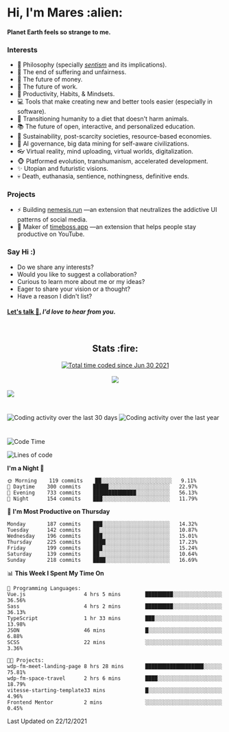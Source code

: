 <h1>Hi, I'm Mares :alien:</h1>

#### Planet Earth feels so strange to me.

### **Interests**

- 🌊 Philosophy (specially [_sentism_][sentismmedium] and its implications).
- 🎯 The end of suffering and unfairness.
- 💸 The future of money.
- 💼 The future of work.
- 🧠 Productivity, Habits, & Mindsets.
- 💻 Tools that make creating new and better tools easier (especially in software).
- 🥗 Transitioning humanity to a diet that doesn't harm animals.
- 📚 The future of open, interactive, and personalized education.
- 🌱 Sustainability, post-scarcity societies, resource-based economies.
- 🤖 AI governance, big data mining for self-aware civilizations.
- 👓 Virtual reality, mind uploading, virtual worlds, digitalization.
- 🐵 Platformed evolution, transhumanism, accelerated development.
- ✨ Utopian and futuristic visions.
- 💀 Death, euthanasia, sentience, nothingness, definitive ends.


### **Projects**

- ⚡ Building [nemesis.run](https://nemesis.run) —an extension that neutralizes the addictive UI patterns of social media.
- 💎 Maker of [timeboss.app](https://timeboss.app) —an extension that helps people stay productive on YouTube.


### **Say Hi :)**

- Do we share any interests?
- Would you like to suggest a collaboration?
- Curious to learn more about me or my ideas?
- Eager to share your vision or a thought?
- Have a reason I didn't list?

#### [Let's talk :wave:.](mailto:mareszhar@gmail.com) _I'd love to hear from you_.

[sentismmedium]: https://medium.com/@mareszhar/born-a-prisoner-a-reflection-about-life-its-struggles-and-a-plan-to-escape-d8566ce9b026

<br>

<h2 align="center">Stats :fire:</h2>

<div align="center">
  <a href="https://wakatime.com/@cfdc0e0d-4860-4b62-9ff0-cb659185525e">
    <img src="https://wakatime.com/badge/user/cfdc0e0d-4860-4b62-9ff0-cb659185525e.svg" alt="Total time coded since Jun 30 2021" />
  </a>
</div>

<br>

<div align="center">
  <img src="https://github-readme-streak-stats.herokuapp.com?user=mareszhar&theme=black-ice&hide_border=true&stroke=FFFFFF15&ring=DF8FFE&fire=DF8FFE&currStreakLabel=DF8FFE&background=1A232A&currStreakNum=86FFAB&dates=B1AAB3FF">
</div>

<!-- Add or remove this: &dates=B1AAB3FF at the end of the streak stats URL if they get bugged and aren't updating -->

<br>

<img src="https://activity-graph.herokuapp.com/graph?username=mareszhar&theme=nord&bg_color=00000000&color=979797&line=DF8FFE&point=00000000&area=true&hide_border=true">

<br>

<h1></h1>

<img src="https://wakatime.com/share/@mares/5df0ff02-9c79-41b4-b540-51dc9c65a57b.svg" alt="Coding activity over the last 30 days" />
<img src="https://wakatime.com/share/@mares/ea89ba71-f374-40af-930c-e0655909fe37.svg" alt="Coding activity over the last year" />

<h1></h1>

<!--START_SECTION:waka-->
![Code Time](http://img.shields.io/badge/Code%20Time-386%20hrs%2044%20mins-blue)

![Lines of code](https://img.shields.io/badge/From%20Hello%20World%20I%27ve%20Written-124%20Thousand%20lines%20of%20code-blue)

**I'm a Night 🦉** 

```text
🌞 Morning    119 commits    ██░░░░░░░░░░░░░░░░░░░░░░░   9.11% 
🌆 Daytime    300 commits    █████░░░░░░░░░░░░░░░░░░░░   22.97% 
🌃 Evening    733 commits    ██████████████░░░░░░░░░░░   56.13% 
🌙 Night      154 commits    ███░░░░░░░░░░░░░░░░░░░░░░   11.79%

```
📅 **I'm Most Productive on Thursday** 

```text
Monday       187 commits    ███░░░░░░░░░░░░░░░░░░░░░░   14.32% 
Tuesday      142 commits    ██░░░░░░░░░░░░░░░░░░░░░░░   10.87% 
Wednesday    196 commits    ███░░░░░░░░░░░░░░░░░░░░░░   15.01% 
Thursday     225 commits    ████░░░░░░░░░░░░░░░░░░░░░   17.23% 
Friday       199 commits    ███░░░░░░░░░░░░░░░░░░░░░░   15.24% 
Saturday     139 commits    ██░░░░░░░░░░░░░░░░░░░░░░░   10.64% 
Sunday       218 commits    ████░░░░░░░░░░░░░░░░░░░░░   16.69%

```


📊 **This Week I Spent My Time On** 

```text
💬 Programming Languages: 
Vue.js                   4 hrs 5 mins        █████████░░░░░░░░░░░░░░░░   36.56% 
Sass                     4 hrs 2 mins        █████████░░░░░░░░░░░░░░░░   36.13% 
TypeScript               1 hr 33 mins        ███░░░░░░░░░░░░░░░░░░░░░░   13.98% 
JSON                     46 mins             █░░░░░░░░░░░░░░░░░░░░░░░░   6.88% 
SCSS                     22 mins             ░░░░░░░░░░░░░░░░░░░░░░░░░   3.36%

🐱‍💻 Projects: 
wdp-fm-meet-landing-page 8 hrs 28 mins       ███████████████████░░░░░░   75.81% 
wdp-fm-space-travel      2 hrs 6 mins        ████░░░░░░░░░░░░░░░░░░░░░   18.79% 
vitesse-starting-template33 mins             █░░░░░░░░░░░░░░░░░░░░░░░░   4.96% 
Frontend Mentor          2 mins              ░░░░░░░░░░░░░░░░░░░░░░░░░   0.45%

```


 Last Updated on 22/12/2021
<!--END_SECTION:waka-->
